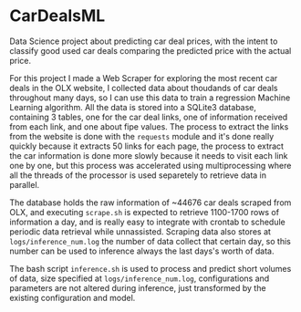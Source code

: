 # CarDealsML 

Data Science project about predicting car deal prices, with the intent to classify good used car deals comparing the predicted price with the actual price. 

For this project I made a Web Scraper for exploring the most recent car deals in the OLX website, I collected data about thoudands of car deals throughout many days, so I can use this data to train a regression Machine Learning algorithm. All the data is stored into a SQLite3 database, containing 3 tables, one for the car deal links, one of information received from each link, and one about fipe values. The process to extract the links from the website is done with the `requests` module and it's done really quickly because it extracts 50 links for each page, the process to extract the car information is done more slowly because it needs to visit each link one by one, but this process was accelerated using multiprocessing where all the threads of the processor is used separetely to retrieve data in parallel.

The database holds the raw information of ~44676 car deals scraped from OLX, and executing `scrape.sh` is expected to retrieve 1100-1700 rows of information a day, and is really easy to integrate with crontab to schedule periodic data retrieval while unnassisted. Scraping data also stores at `logs/inference_num.log` the number of data collect that certain day, so this number can be used to inference always the last days's worth of data.

The bash script `inference.sh` is used to process and predict short volumes of data, size specified at `logs/inference_num.log`, configurations and parameters are not altered during inference, just transformed by the existing configuration and model.
